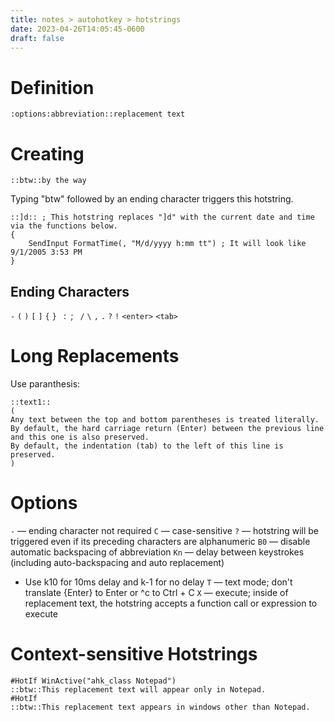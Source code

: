 ```yaml
---
title: notes > autohotkey > hotstrings
date: 2023-04-26T14:05:45-0600
draft: false
---
```

# Definition
```autohotkey
:options:abbreviation::replacement text
```
# Creating
```autohotkey
::btw::by the way
```
Typing "btw" followed by an ending character triggers this hotstring.

```autohotkey
::]d:: ; This hotstring replaces "]d" with the current date and time via the functions below.
{
    SendInput FormatTime(, "M/d/yyyy h:mm tt") ; It will look like 9/1/2005 3:53 PM
}
```

## Ending Characters
`-` `(` `)` `[` `]` `{` `}` ` `:` `;` ` `/` `\` `,` `.` `?` `!` `<enter>` `<tab>`

# Long Replacements
Use paranthesis:
```autohotkey
::text1::
(
Any text between the top and bottom parentheses is treated literally.
By default, the hard carriage return (Enter) between the previous line and this one is also preserved.
By default, the indentation (tab) to the left of this line is preserved.
)
```

# Options
`-` — ending character not required
`C` — case-sensitive
`?` — hotstring will be triggered even if its preceding characters are alphanumeric
`B0` — disable automatic backspacing of abbreviation
`Kn` — delay between keystrokes (including auto-backspacing and auto replacement)
- Use k10 for 10ms delay and k-1 for no delay
`T` — text mode; don't translate {Enter} to Enter or ^c to Ctrl + C
`X` — execute; inside of replacement text, the hotstring accepts a function call or expression to execute

# Context-sensitive Hotstrings
```autohotkey
#HotIf WinActive("ahk_class Notepad")
::btw::This replacement text will appear only in Notepad.
#HotIf
::btw::This replacement text appears in windows other than Notepad.
```
